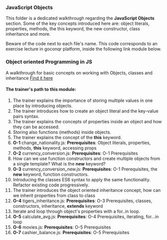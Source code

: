 ### JavaScript Objects

This folder is a dedicated walkthrough regarding the **JavaScript Objects** section. Some of the
key concepts introduced here are: object literals, properties, methods, the this keyword, the new
constructor, class inheritance and more.

Beware of the code next to each file's name. This code corresponds to an exercise lecture in goconqr
platform, inside the following link module below.

### Object oriented Programming in JS

A walkthrough for basic concepts on working with Objects, classes and inheritance [Find it here](https://www.goconqr.com/c/60777-js-objects-basics/course_modules/90823-course-s-objectives?=)

#### The trainer's path to this module:

1. The trainer explains the importance of storing multiple values in one place by introducing objects.
2. The trainer introduces how to create an object literal and the key-value pairs syntax.
3. The trainer explains the concepts of properties inside an object and how they can be accessed.
4. Storing also functions (methods) inside objects.
5. The trainer explains the concept of the **this** keyword.
6. **O-1** change_nationality.js: **Prerequisites**: Object literals, properties, methods, **this** keyword, accessing props
7. **O-2** currency_conversion.js: **Prerequisites**: O-1 Prerequisites
8. How can we use function constructors and create multiple objects from a single template? What is the **new** keyword?
9. **O-3** currency_conversion_new.js: **Prerequisites**: O-1 Prerequisites, the **new** keyword, function constructors.
10. Introducing the classes ES6 syntax to apply the same functionality. Refactor existing code progressively.
11. The trainer introduces the object oriented inheritance concept, how can we inherit properties from class to class
12. **O-4** tigers_inheritance.js: **Prerequisites**: O-3 Prerequisites, classes, constructors, inheritance, **extends** keyword
13. Iterate and loop through object's properties with a for..in loop.
14. **O-5** calculate_avg.js: **Prerequisites**: O-4 Prerequisites, iterating, for...in loop
15. **O-6** movies.js: **Prerequisites**: O-5 Prerequisites
16. **O-7** cashier_balance.js: **Prerequisites**: O-5 Prerequisites

